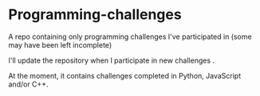# Programming-challenges
A repo containing only programming challenges I've participated in (some may have been left incomplete)

I'll update the repository when I participate in new challenges .

At the moment, it contains challenges completed in Python, JavaScript and/or C++.